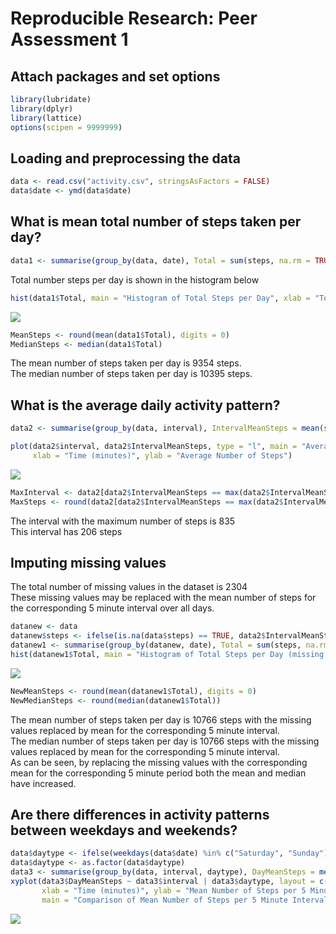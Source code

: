 # Reproducible Research: Peer Assessment 1
## Attach packages and set options

```r
library(lubridate)
library(dplyr)
library(lattice)
options(scipen = 9999999)
```

## Loading and preprocessing the data

```r
data <- read.csv("activity.csv", stringsAsFactors = FALSE)
data$date <- ymd(data$date)
```

## What is mean total number of steps taken per day?

```r
data1 <- summarise(group_by(data, date), Total = sum(steps, na.rm = TRUE))
```
Total number steps per day is shown in the histogram below

```r
hist(data1$Total, main = "Histogram of Total Steps per Day", xlab = "Total Steps per Day")
```

![](PA1_template_files/figure-html/plothist-1.png)<!-- -->

```r
MeanSteps <- round(mean(data1$Total), digits = 0)
MedianSteps <- median(data1$Total)
```

The mean number of steps taken per day is 9354 steps.  
The median number of steps taken per day is 10395 steps.  


## What is the average daily activity pattern?

```r
data2 <- summarise(group_by(data, interval), IntervalMeanSteps = mean(steps, na.rm = TRUE))

plot(data2$interval, data2$IntervalMeanSteps, type = "l", main = "Average Number of Steps in Each 5 Minute Interval",
     xlab = "Time (minutes)", ylab = "Average Number of Steps")
```

![](PA1_template_files/figure-html/plotsteps-1.png)<!-- -->

```r
MaxInterval <- data2[data2$IntervalMeanSteps == max(data2$IntervalMeanSteps), 1]
MaxSteps <- round(data2[data2$IntervalMeanSteps == max(data2$IntervalMeanSteps), 2], digits = 0)
```

The interval with the maximum number of steps is 835  
This interval has 206 steps

## Imputing missing values
The total number of missing values in the dataset is 2304  
These missing values may be replaced with the mean number of steps for the corresponding 5 minute interval over all days.  


```r
datanew <- data
datanew$steps <- ifelse(is.na(data$steps) == TRUE, data2$IntervalMeanSteps[data2$interval %in% data$interval], data$steps)
datanew1 <- summarise(group_by(datanew, date), Total = sum(steps, na.rm = TRUE))
hist(datanew1$Total, main = "Histogram of Total Steps per Day (missing data filled)", xlab = "Total Steps per Day")
```

![](PA1_template_files/figure-html/missingvalues-1.png)<!-- -->

```r
NewMeanSteps <- round(mean(datanew1$Total), digits = 0)
NewMedianSteps <- round(median(datanew1$Total))
```

The mean number of steps taken per day is 10766 steps with the missing values replaced by mean for the corresponding 5 minute interval.  
The median number of steps taken per day is 10766 steps with the missing values replaced by mean for the corresponding 5 minute interval.  
As can be seen, by replacing the missing values with the corresponding mean for the corresponding 5 minute period both the mean and median have increased.  

## Are there differences in activity patterns between weekdays and weekends?

```r
data$daytype <- ifelse(weekdays(data$date) %in% c("Saturday", "Sunday"), "weekend", "weekday")
data$daytype <- as.factor(data$daytype)
data3 <- summarise(group_by(data, interval, daytype), DayMeanSteps = mean(steps, na.rm = TRUE))
xyplot(data3$DayMeanSteps ~ data3$interval | data3$daytype, layout = c(1, 2), type = "l",
       xlab = "Time (minutes)", ylab = "Mean Number of Steps per 5 Minute Interval",
       main = "Comparison of Mean Number of Steps per 5 Minute Interval \nfor Weekdays vs Weekend Days")
```

![](PA1_template_files/figure-html/activitylevels-1.png)<!-- -->






